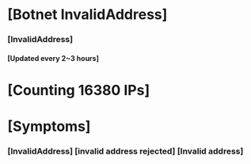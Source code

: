 # [Botnet InvalidAddress]
### [InvalidAddress]
#### [Updated every 2~3 hours]

# [Counting 16380 IPs]

# [Symptoms] 

###   [InvalidAddress] [invalid address rejected] [Invalid address]
